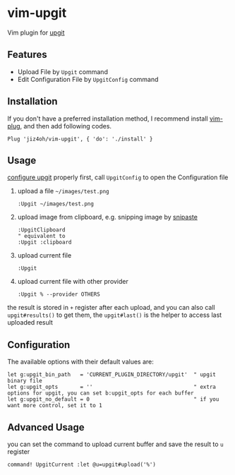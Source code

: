 # vim-upgit

Vim plugin for [upgit](https://github.com/pluveto/upgit)

## Features

- Upload File by `Upgit` command
- Edit Configuration File by `UpgitConfig` command

## Installation

If you don't have a preferred installation method, I recommend
install [vim-plug](https://github.com/junegunn/vim-plug), and
then add following codes.

```vim
Plug 'jiz4oh/vim-upgit', { 'do': './install' }
```

## Usage

[configure upgit](https://github.com/pluveto/upgit#config) properly first, call `UpgitConfig` to open the Configuration file

1. upload a file `~/images/test.png`

    ```vim
    :Upgit ~/images/test.png
    ```

2. upload image from clipboard, e.g. snipping image by [snipaste](https://github.com/Snipaste/feedback)

    ```vim
    :UpgitClipboard
    " equivalent to
    :Upgit :clipboard
    ```

3. upload current file

    ```vim
    :Upgit
    ```

4. upload current file with other provider

    ```vim
    :Upgit % --provider OTHERS
    ```

the result is stored in `+` register after each upload, and you can also call `upgit#results()` to get them, the `upgit#last()` is the helper to access last uploaded result

## Configuration

The available options with their default values are:

```vim
let g:upgit_bin_path   = 'CURRENT_PLUGIN_DIRECTORY/upgit'  " upgit binary file
let g:upgit_opts       = ''                                " extra options for upgit, you can set b:upgit_opts for each buffer
let g:upgit_no_default = 0                                 " if you want more control, set it to 1
```

## Advanced Usage

you can set the command to upload current buffer and save the result to `u` register

```vim
command! UpgitCurrent :let @u=upgit#upload('%')
```
